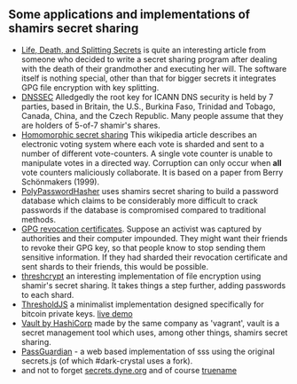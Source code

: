 
## Some applications and implementations of shamirs secret sharing

* [Life, Death, and Splitting Secrets](http://www.moserware.com/2011/11/life-death-and-splitting-secrets.html) is quite an interesting article from someone who decided to write a secret sharing program after dealing with the death of their grandmother and executing her will.  The software itself is nothing special, other than that for bigger secrets it integrates GPG file encryption with key splitting.
* [DNSSEC](https://www.schneier.com/blog/archives/2010/07/dnssec_root_key.html) Alledgedly the root key for ICANN DNS security is held by 7 parties, based in Britain, the U.S., Burkina Faso, Trinidad and Tobago, Canada, China, and the Czech Republic.  Many people assume that they are holders of 5-of-7 shamir's shares.
* [Homomorphic secret sharing](https://en.wikipedia.org/wiki/Homomorphic_secret_sharing) This wikipedia article describes an electronic voting system where each vote is sharded and sent to a number of different vote-counters.  A single vote counter is unable to manipulate votes in a directed way.  Corruption can only occur when **all** vote counters maliciously collaborate.  It is based on a paper from Berry Schönmakers (1999).
* [PolyPasswordHasher](https://polypasswordhasher.github.io/PolyPasswordHasher/) uses shamirs secret sharing to build a password database which claims to be considerably more difficult to crack passwords if the database is compromised compared to traditional methods.
* [GPG revocation certificates](https://www.hackdiary.com/2004/01/18/revoking-a-gpg-key/).  Suppose an activist was captured by authorities and their computer impounded.  They might want their friends to revoke their GPG key, so that people know to stop sending them sensitive information.  If they had sharded their revocation certificate and sent shards to their friends, this would be possible. 
* [threshcrypt](https://github.com/ryancdotorg/threshcrypt) an interesting implementation of file encryption using shamir's secret sharing.  It takes things a step further, adding passwords to each shard.
* [ThresholdJS](https://github.com/karlgluck/ThresholdJS) a minimalist implementation designed specifically for bitcoin private keys. [live demo](http://karlgluck.github.io/ThresholdJS/)
* [Vault by HashiCorp](https://www.vaultproject.io/) made by the same company as 'vagrant', vault is a secret management tool which uses, among other things, shamirs secret sharing. 
* [PassGuardian](http://passguardian.com/) - a web based implementation of sss using the original secrets.js (of which #dark-crystal uses a fork).
* and not to forget [secrets.dyne.org](https://secrets.dyne.org/) and of course [truename](https://github.com/KGibb8/truename-index)


 
